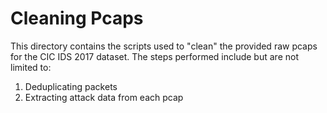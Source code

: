 # Cleaning Pcaps 
This directory contains the scripts used to "clean" the provided raw pcaps for the CIC IDS 2017 dataset.
The steps performed include but are not limited to:
1. Deduplicating packets
2. Extracting attack data from each pcap
